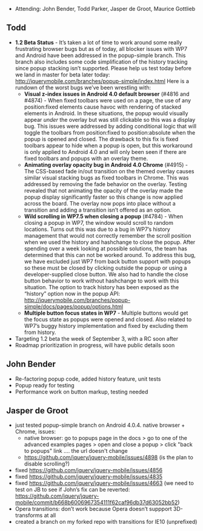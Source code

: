 * Attending: John Bender, Todd Parker, Jasper de Groot, Maurice Gottlieb

## Todd
* **1.2 Beta Status** - It’s taken a lot of time to work around some really frustrating browser bugs but as of today, all blocker issues with WP7 and Android have been addressed in the popup-simple branch. This branch also includes some code simplification of the history tracking since popup stacking isn’t supported.
Please help us test today before we land in master for beta later today: http://jquerymobile.com/branches/popup-simple/index.html
Here is a rundown of the worst bugs we’ve been wrestling with:
  - **Visual z-index issues in Android 4.0 default browser** (#4816 and #4874) - When fixed toolbars were used on a page, the use of any position:fixed elements cause havoc with rendering of stacked elements in Android. In these situations, the popup would visually appear *under* the overlay but was still clickable so this was a display bug. This issues were addressed by adding conditional logic that will toggle the toolbars from position:fixed to position:absolute when the popup is opened and closed. The drawback to this fix is fixed toolbars appear to hide when a popup is open, but this workaround is only applied to Android 4.0 and will only been seen if there are fixed toolbars and popups with an overlay theme.
  - **Animating overlay opacity bug in Android 4.0 Chrome** (#4915) - The CSS-based fade in/out transition on the themed overlay causes similar visual stacking bugs as fixed toolbars in Chrome. This was addressed by removing the fade behavior on the overlay. Testing revealed that not animating the opacity of the overlay made the popup display significantly faster so this change is now applied across the board. The overlay now pops into place without a transition and adding a transition isn’t offered as an option.
  - **Wild scrolling in WP7.5 when closing a popup** (#4784) - When closing a popup in WP7, the window would scroll to random locations. Turns out this was due to a bug in WP7’s history management that would not correctly remember the scroll position when we used the history and hashchange to close the popup. After spending over a week looking at possible solutions, the team has determined that this can not be worked around. To address this bug, we have excluded just WP7 from back button support with popups so these must be closed by clicking outside the popup or using a developer-supplied close button. We also had to handle the close button behavior to work without hashchange to work with this situation. The option to track history has been exposed as the “history” option now in the popup API: http://jquerymobile.com/branches/popup-simple/docs/pages/popup/options.html
  - **Multiple button focus states in WP7** - Multiple buttons would get the focus state as popups were opened and closed. Also related to WP7’s buggy history implementation and fixed by excluding them from history.
* Targeting 1.2 beta the week of September 3, with a RC soon after
* Roadmap prioritization in progress, will have public details soon

## John Bender
* Re-factoring popup code, added history feature, unit tests
* Popup ready for testing
* Performance work on button markup, testing needed

## Jasper de Groot
* just tested popup-simple branch on Android 4.0.4. native browser + Chrome, issues:
  - native browser: go to popups page in the docs > go to one of the advanced examples pages > open and close a popup > click "back to popups" link .... the url doesn't change
  - https://github.com/jquery/jquery-mobile/issues/4898 (is the plan to disable scrolling?)
* fixed https://github.com/jquery/jquery-mobile/issues/4856
* fixed https://github.com/jquery/jquery-mobile/issues/4835
* fixed https://github.com/jquery/jquery-mobile/issues/4663 (we need to test on JB to see if John’s fix can be reverted: https://github.com/jquery/jquery-mobile/commit/b668b6006967354111f62caf96db37d63052bb52)
* Opera transitions: don’t work because Opera doesn’t suppport 3D-transforms at all
* created a branch on my forked repo with transitions for IE10 (unprefixed)
